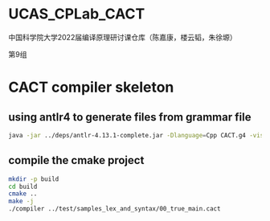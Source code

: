 # UCAS_CPLab_CACT

中国科学院大学2022届编译原理研讨课仓库（陈嘉康，楼云韬，朱徐塬）

第9组

# CACT compiler skeleton

## using antlr4 to generate files from grammar file

```bash
java -jar ../deps/antlr-4.13.1-complete.jar -Dlanguage=Cpp CACT.g4 -visitor -no-listener
```

## compile the cmake project

```bash
mkdir -p build
cd build
cmake ..
make -j
./compiler ../test/samples_lex_and_syntax/00_true_main.cact
```
